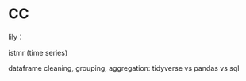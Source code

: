 # CC
lily：

istmr (time series)

dataframe cleaning, grouping, aggregation: tidyverse vs pandas vs sql
